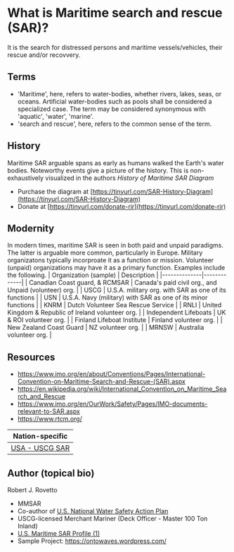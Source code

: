 # What is Maritime search and rescue (SAR)?
It is the search for distressed persons and maritime vessels/vehicles, their rescue and/or recovvery.

## Terms
- 'Maritime', here, refers to water-bodies, whether rivers, lakes, seas, or oceans. Artificial water-bodies such as pools shall be considered a specialized case. The term may be considered synonymous with 'aquatic', 'water', 'marine'.
- 'search and rescue', here, refers to the common sense of the term.

## History
Maritime SAR arguable spans as early as humans walked the Earth's water bodies. Noteworthy events give a picture of the history. This is non-exhaustively visualized in the authors _History of Maritime SAR Diagram_
- Purchase the diagram at [https://tinyurl.com/SAR-History-Diagram](https://tinyurl.com/SAR-History-Diagram)
- Donate at [https://tinyurl.com/donate-rjr](https://tinyurl.com/donate-rjr)

## Modernity
In modern times, maritime SAR is seen in both paid and unpaid paradigms. The latter is arguable more common, particularly in Europe.
Military organizatons typically incorproate it as a function or mission. Volunteer (unpaid) organizations may have it as a primary function.
Examples include the following.
| Organization (sample) | Description |
|--------------|-------------|
| Canadian Coast guard, & RCMSAR | Canada's paid civil org., and Unpaid (volunteer) org. |
| USCG | U.S.A. military org. with SAR as one of its functions |
| USN | U.S.A. Navy (military) with SAR as one of its minor functions |
| KNRM | Dutch Volunteer Sea Rescue Service |
| RNLI | United Kingdom & Republic of Ireland volunteer org. |
| Independent Lifeboats | UK & ROI volunteer org. |
| Finland Lifeboat Institute | Finland volunteer org. |
| New Zealand Coast Guard | NZ volunteer org. |
| MRNSW | Australia volunteer org. |

## Resources
- https://www.imo.org/en/about/Conventions/Pages/International-Convention-on-Maritime-Search-and-Rescue-(SAR).aspx
- https://en.wikipedia.org/wiki/International_Convention_on_Maritime_Search_and_Rescue
- https://www.imo.org/en/OurWork/Safety/Pages/IMO-documents-relevant-to-SAR.aspx
- https://www.rtcm.org/
  
| Nation-specific |
|-----------------|
| [USA - USCG SAR](https://www.dco.uscg.mil/Our-Organization/Assistant-Commandant-for-Response-Policy-CG-5R/Office-of-Incident-Management-Preparedness-CG-5RI/US-Coast-Guard-Office-of-Search-and-Rescue-CG-SAR/)|

## Author (topical bio)
Robert J. Rovetto
- MMSAR
- Co-author of [U.S. National Water Safety Action Plan](https://www.watersafetyusa.org/uploads/7/0/6/0/70608285/usnwsap_v7.pdf)
- USCG-licensed Merchant Mariner (Deck Officer - Master 100 Ton Inland)
- [U.S. Maritime SAR Profile (1)](https://community.nasbla.org/network/members/profile?UserKey=952c6b10-a6c3-49f7-8356-c2bf1fa62097)
- Sample Project: https://ontowaves.wordpress.com/

